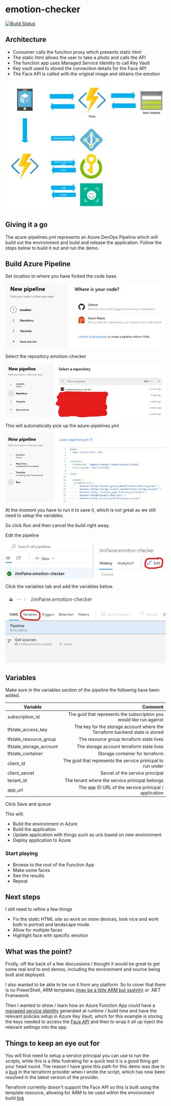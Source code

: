 # emotion-checker

[![Build Status](https://dev.azure.com/jimpaine-msft/github%20pipelines/_apis/build/status/JimPaine.emotion-checker)](https://dev.azure.com/jimpaine-msft/github%20pipelines/_build/latest?definitionId=8)

## Architecture

- Consumer calls the function proxy which presents static html
- The static html allows the user to take a photo and calls the API
- The function app uses Managed Service Identity to call Key Vault
- Key vault used to stored the connection details for the Face API
- The Face API is called with the original image and obtains the emotion

![Architecture](/docs/images/architecture.png)

## Giving it a go

The azure-pipelines.yml represents an Azure DevOps Pipeline which will build out the environment and build and release the application. Follow the steps below to build it out and run the demo.

## Build Azure Pipeline

Set location to where you have forked the code base.

![pipeline location](/docs/images/pipeline-location.png)

Select the repository emotion-checker

![pipeline repo](/docs/images/pipeline-repo.png)

This will automatically pick up the azure-pipelines.yml

![pipeline template](/docs/images/pipeline-template.png)

At the moment you have to run it to save it, which is not great as we still need to setup the variables.

So click Run and then cancel the build right away.

Edit the pipeline

![click pipeline edit](/docs/images/pipeline-edit.png)

Click the variables tab and add the variables below.

![pipeline variables](/docs/images/pipeline-variables.png)

## Variables

Make sure in the variables section of the pipeline the following have been added.

| Variable                | Comment                                                                     |
| ----------------------- | ---------------------------------------------------------------------------:|
| subscription_id         | The guid that represents the subscription you would like run against        |
| tfstate_access_key      | The key for the storage account where the Terraform backend state is stored |
| tfstate_resource_group  | The resource group terraform state lives                                    |
| tfstate_storage_account | The storage account terraform state lives                                   |
| tfstate_container       | Storage container for terraform                                             |
| client_id               | The guid that represents the service prinicpal to run under                 |
| client_secret           | Secret of the service principal                                             |
| tenant_id               | The tenant where the service prinicpal belongs                              |
| app_url                 | The app ID URL of the service prinicpal / application                       |

Click Save and queue

This will:

* Build the environment in Azure
* Build the application
* Update application with things such as uris based on new environment
* Deploy application to Azure

### Start playing

* Browse to the root of the Function App
* Make some faces
* See the results
* Repeat

## Next steps

I still need to refine a few things

* Fix the staitc HTML site so work on more devices, look nice and work both in portrait and landscape mode.
* Allow for multiple faces
* Highlight face with specific emotion

## What was the point?

Firstly, off the back of a few discussions I thought it would be great to get some real end to end demos, including the environment and source being built and deployed.

I also wanted to be able to be run it from any platform. So to cover that there is no PowerShell, ARM templates [(may be a little ARM but ssshhh)](https://www.terraform.io/docs/providers/azurerm/r/template_deployment.html) or .NET Framework

Then I wanted to show / learn how an Azure Function App could have a [managed service identity](https://docs.microsoft.com/en-us/azure/app-service/app-service-managed-service-identity) generated at runtime / build time and have the relevant policies setup in Azure Key Vault, which for this example is storing the keys needed to access the [Face API](https://azure.microsoft.com/en-us/services/cognitive-services/face/) and then to wrap it all up inject the relevant settings into the app.

## Things to keep an eye out for

You will first need to setup a service principal you can use to run the scripts, while this is a little fustrating for a quick test it is a good thing get your head round. The reason I have gone this path for this demo was due to a [bug](https://github.com/terraform-providers/terraform-provider-azurerm/issues/656) in the terraform provider when I wrote the script, which has now been resolved in the latest version of the provider.

Terraform currently doesn't support the Face API so this is built using the template resource, allowing for ARM to be used within the environment build [link](https://www.terraform.io/docs/providers/azurerm/r/template_deployment.html)